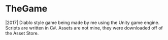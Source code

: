 # TheGame
|2017| Diablo style game being made by me using the Unity game engine. Scripts are written in C#. Assets are not mine, they were downloaded off of the Asset Store.

